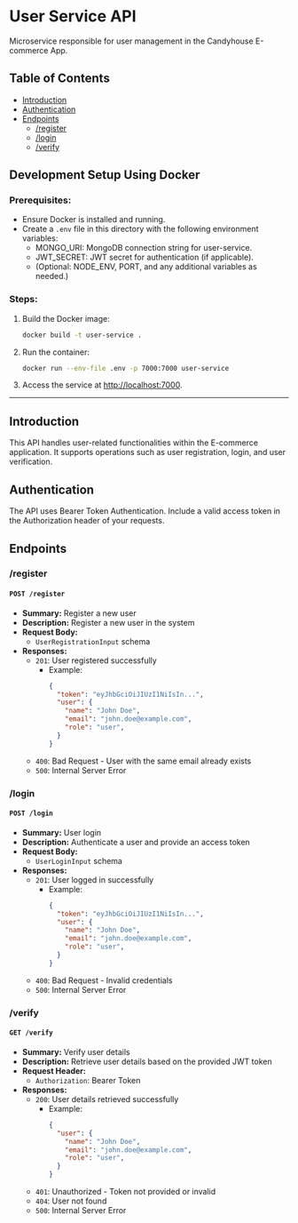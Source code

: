 # User Service API

Microservice responsible for user management in the Candyhouse E-commerce App.

## Table of Contents

- [Introduction](#introduction)
- [Authentication](#authentication)
- [Endpoints](#endpoints)
  - [/register](#register)
  - [/login](#login)
  - [/verify](#verify)

## Development Setup Using Docker

### Prerequisites:
- Ensure Docker is installed and running.
- Create a `.env` file in this directory with the following environment variables:
  - MONGO_URI: MongoDB connection string for user-service.
  - JWT_SECRET: JWT secret for authentication (if applicable).
  - (Optional: NODE_ENV, PORT, and any additional variables as needed.)

### Steps:
1. Build the Docker image:
   ```bash
   docker build -t user-service .
   ```
2. Run the container:
   ```bash
   docker run --env-file .env -p 7000:7000 user-service
   ```
3. Access the service at [http://localhost:7000](http://localhost:7000).

---

## Introduction

This API handles user-related functionalities within the E-commerce application. It supports operations such as user registration, login, and user verification.

## Authentication

The API uses Bearer Token Authentication. Include a valid access token in the Authorization header of your requests.

## Endpoints

### /register

#### `POST /register`

- **Summary:** Register a new user
- **Description:** Register a new user in the system
- **Request Body:**
  - `UserRegistrationInput` schema
- **Responses:**
  - `201`: User registered successfully
    - Example:
      ```json
      {
        "token": "eyJhbGciOiJIUzI1NiIsIn...",
        "user": {
          "name": "John Doe",
          "email": "john.doe@example.com",
          "role": "user",
        }
      }
      ```
  - `400`: Bad Request - User with the same email already exists
  - `500`: Internal Server Error

### /login

#### `POST /login`

- **Summary:** User login
- **Description:** Authenticate a user and provide an access token
- **Request Body:**
  - `UserLoginInput` schema
- **Responses:**
  - `201`: User logged in successfully
    - Example:
      ```json
      {
        "token": "eyJhbGciOiJIUzI1NiIsIn...",
        "user": {
          "name": "John Doe",
          "email": "john.doe@example.com",
          "role": "user",
        }
      }
      ```
  - `400`: Bad Request - Invalid credentials
  - `500`: Internal Server Error

### /verify

#### `GET /verify`

- **Summary:** Verify user details
- **Description:** Retrieve user details based on the provided JWT token
- **Request Header:**
  - `Authorization`: Bearer Token
- **Responses:**
  - `200`: User details retrieved successfully
    - Example:
      ```json
      {
        "user": {
          "name": "John Doe",
          "email": "john.doe@example.com",
          "role": "user",
        }
      }
      ```
  - `401`: Unauthorized - Token not provided or invalid
  - `404`: User not found
  - `500`: Internal Server Error